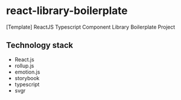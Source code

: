 # react-library-boilerplate

[Template] ReactJS Typescript Component Library Boilerplate Project


## Technology stack
- React.js
- rollup.js
- emotion.js
- storybook
- typescript
- svgr